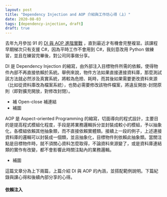```yaml
---
layout: post
title: "Dependency Injection and AOP 介紹與工作坊心得（上）"
date: 2020-08-03
tags: [dependency-injection, draft]
draft: true
---
```


去年九月參加 91 的 [DI 與 AOP 進階實戰](https://dotblogs.com.tw/hatelove/2018/11/14/201905-dependency-injection-and-aspect-oriented-programming) ，直到最近才有機會完整複習。該課程早期梯次只有支援 C#，因為平時工作不會用到 C#，我刻意改用 Python 做練習，並且在練習完畢後，對公司同事做分享。

DI 是 Dependency Injection 的縮寫，由外部注入目標物件所需的依賴，使得物件內部不再直接依賴於系統。舉例來說，物件方法如果直接連接資料庫，那麼測試該方法就必然涉及真實系統，將較為危險、耗時，而其後如果需要更改資料來源（比如從資料庫改為檔案系統），也勢必需要修改該物件檔案，將違反開放-封閉原則（即對擴充開放，對修改封閉）。

- 補 Open-close 補連結
- 補圖

AOP 是 Aspect-oriented Programming 的縮寫，切面導向的程式設計，主要目的是提高程式模組化程度，手段是將業務邏輯拆分並封裝成較小的模組，予以抽象化，各模組依賴其他抽象類，而不直接依賴實體類。接續上一段的例子，上述連接資料庫的邏輯可以封裝成一個類，並且抽象化，目標物件則依賴此抽象類。當關注點是目標物件時，就不須關心資料怎麼取得，不論資料來源變了，或是資料庫連結類的實作有改變，都不會影響此時關注點內的業務邏輯。

- 補圖

這篇文章分為上下兩篇，上篇介紹 DI 與 AOP 的內涵，並搭配範例說明。下篇紀錄與課心得和後續內部分享的心得。

<!--more-->

#### 依賴注入



